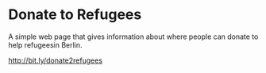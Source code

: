 Donate to Refugees
=======

A simple web page that gives information about where people can donate to help refugeesin Berlin.

http://bit.ly/donate2refugees
